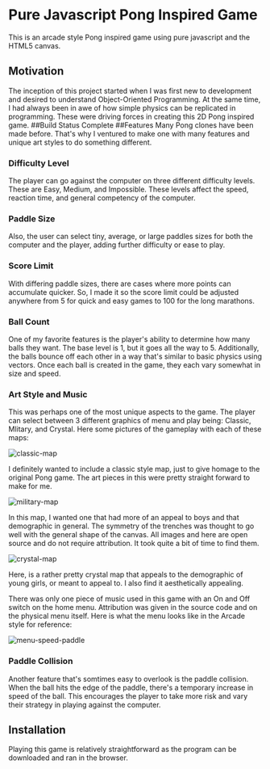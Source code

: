 # Pure Javascript Pong Inspired Game
This is an arcade style Pong inspired game using pure javascript and the HTML5 canvas.
## Motivation
The inception of this project started when I was first new to development and desired to understand Object-Oriented Programming. At the same time, I had always been in awe of how simple physics can be replicated in programming. These were driving forces in creating this 2D Pong inspired game.
##Build Status
Complete
##Features
Many Pong clones have been made before. That's why I ventured to make one with many features and unique art styles to do something different.
### Difficulty Level
The player can go against the computer on three different difficulty levels. These are Easy, Medium, and Impossible. These levels affect the speed, reaction time, and general competency of the computer.
### Paddle Size
Also, the user can select tiny, average, or large paddles sizes for both the computer and the player, adding further difficulty or ease to play.
### Score Limit
With differing paddle sizes, there are cases where more points can accumulate quicker. So, I made it so the score limit could be adjusted anywhere from 5 for quick and easy games to 100 for the long marathons.
### Ball Count 
One of my favorite features is the player's ability to determine how many balls they want. The base level is 1, but it goes all the way to 5. Additionally, the balls bounce off each other in a way that's similar to basic physics using vectors. Once each ball is created in the game, they each vary somewhat in size and speed. 
### Art Style and Music
This was perhaps one of the most unique aspects to the game. The player can select between 3 different graphics of menu and play being: Classic, Mlitary, and Crystal. Here some pictures of the gameplay with each of these maps:

![classic-map](https://user-images.githubusercontent.com/29243814/183991479-3af9d81f-09e8-4f83-a8f1-fd136566bb71.png)

I definitely wanted to include a classic style map, just to give homage to the original Pong game. The art pieces in this were pretty straight forward to make for me.

![military-map](https://user-images.githubusercontent.com/29243814/183991432-d04d2056-c70f-4108-9237-8112f856978d.png)

In this map, I wanted one that had more of an appeal to boys and that demographic in general. The symmetry of the trenches was thought to go well with the general shape of the canvas. All images and here are open source and do not require attribution. It took quite a bit of time to find them.

![crystal-map](https://user-images.githubusercontent.com/29243814/183991555-e28faea2-4ca5-4754-8e68-bee6efe84a83.png)

Here, is a rather pretty crystal map that appeals to the demographic of young girls, or meant to appeal to. I also find it aesthetically appealing.

There was only one piece of music used in this game with an On and Off switch on the home menu. Attribution was given in the source code and on the physical menu itself. Here is what the menu looks like in the Arcade style for reference:

![menu-speed-paddle](https://user-images.githubusercontent.com/29243814/183993438-120f49d8-576b-407c-91a9-970a0948c0fc.png)

### Paddle Collision
Another feature that's somtimes easy to overlook is the paddle collision. When the ball hits the edge of the paddle, there's a temporary increase in speed of the ball. This encourages the player to take more risk and vary their strategy in playing against the computer.

## Installation
Playing this game is relatively straightforward as the program can be downloaded and ran in the browser.
